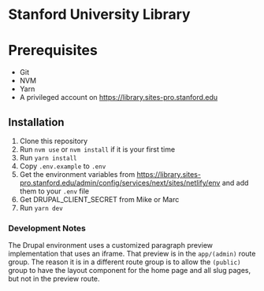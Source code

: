# Stanford University Library

# Prerequisites

* Git
* NVM
* Yarn
* A privileged account on https://library.sites-pro.stanford.edu

## Installation

1. Clone this repository
2. Run `nvm use` or `nvm install` if it is your first time
3. Run `yarn install`
4. Copy `.env.example` to `.env`
5. Get the environment variables from https://library.sites-pro.stanford.edu/admin/config/services/next/sites/netlify/env and add them to your `.env` file
6. Get DRUPAL_CLIENT_SECRET from Mike or Marc
7. Run `yarn dev`

### Development Notes
The Drupal environment uses a customized paragraph preview implementation that uses an iframe. That preview is in the 
`app/(admin)` route group. The reason it is in a different route group is to allow the `(public)` group to have the
layout component for the home page and all slug pages, but not in the preview route.
